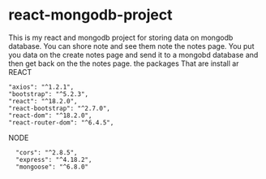 # react-mongodb-project
This is my react and mongodb project for storing data on mongodb database. You can shore note and see them note the notes page.
You put  you data on the create notes page and send it to a mongobd database and then get back on the the notes page. the packages That are install ar
REACT

    "axios": "^1.2.1",
    "bootstrap": "^5.2.3",
    "react": "^18.2.0",
    "react-bootstrap": "^2.7.0",
    "react-dom": "^18.2.0",
    "react-router-dom": "^6.4.5",

NODE 

      "cors": "^2.8.5",
      "express": "^4.18.2",
      "mongoose": "^6.8.0"
